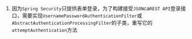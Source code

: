 1. 因为`Spring Security`只提供表单登录，为了构建接受`JSON`ca`REST API`登录接口，需要实现`UsernamePasswordAuthenticationFilter`或`AbstractAuthenticationProcessingFilter`的子类，重写它的 `attemptAuthentication`方法
<!--stackedit_data:
eyJoaXN0b3J5IjpbLTE1MTMyMjgyMjAsLTY5ODk1Mjg0Niw2MD
YxNTMxMl19
-->